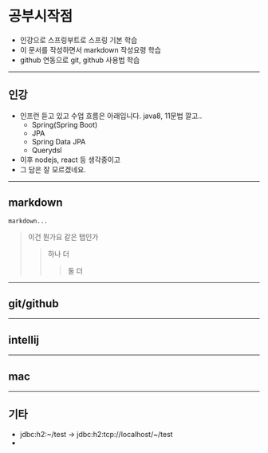 # 공부시작점
- 인강으로 스프링부트로 스프링 기본 학습
- 이 문서를 작성하면서 markdown 작성요령 학습
- github 연동으로 git, github 사용법 학습
--------------------------
## 인강
- 인프런 듣고 있고 수업 흐름은 아래입니다. java8, 11문법 깔고..
  - Spring(Spring Boot) 
  - JPA 
  - Spring Data JPA
  - Querydsl
- 이후 nodejs, react 등 생각중이고
- 그 담은 잘 모르겠네요.
-----------------------
## markdown
```
markdown...
```
>이건 뭔가요
>같은 탭인가
>>하나 더
>>>둘 더



-----------------
## git/github

-----------------
## intellij

--------------------
## mac



--------------
## 기타
- jdbc:h2:~/test -> jdbc:h2:tcp://localhost/~/test
- 





